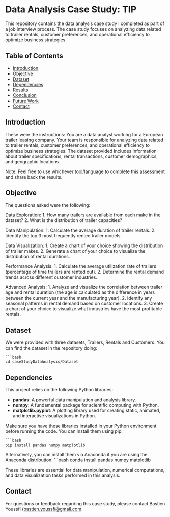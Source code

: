 # Data Analysis Case Study: TIP

This repository contains the data analysis case study I completed as part of a job interview process. The case study focuses on analyzing data related to trailer rentals, customer preferences, and operational efficiency to optimize business strategies.

## Table of Contents

- [Introduction](#introduction)
- [Objective](#objective)
- [Dataset](#dataset)
- [Dependencies](#dependencies)
- [Results](#results)
- [Conclusion](#conclusion)
- [Future Work](#future-work)
- [Contact](#contact)

## Introduction

These were the instructions: You are a data analyst working for a European trailer leasing company. Your team is responsible for analyzing data related to trailer rentals, customer preferences, and operational efficiency to optimize business strategies. The dataset provided includes information about trailer specifications, rental transactions, customer demographics, and geographic locations.

Note: Feel free to use whichever tool/language to complete this assessment and share back the results.

## Objective

The questions asked were the following:

Data Exploration:
    1. How many trailers are available from each make in the dataset?
    2. What is the distribution of trailer capacities?
    
Data Manipulation:
    1. Calculate the average duration of trailer rentals.
    2. Identify the top 3 most frequently rented trailer models.
    
Data Visualization:
    1. Create a chart of your choice showing the distribution of trailer makes.
    2. Generate a chart of your choice to visualize the distribution of rental durations.
    
Performance Analysis:
    1. Calculate the average utilization rate of trailers (percentage of time trailers are rented out).
    2. Determine the rental demand trends across different customer industries.
    
Advanced Analysis:
    1. Analyze and visualize the correlation between trailer age and rental duration (the age is calculated as the difference in years between the current year and the manufacturing year).
    2. Identify any seasonal patterns in rental demand based on customer locations.
    3. Create a chart of your choice to visualize what industries have the most profitable rentals.
    
## Dataset

We were provided with three datasets, Trailers, Rentals and Customers. You can find the dataset in the repository doing:

    ```bash
    cd caseStudyDataAnalysis/Dataset


## Dependencies

This project relies on the following Python libraries:

- **pandas**: A powerful data manipulation and analysis library.
- **numpy**: A fundamental package for scientific computing with Python.
- **matplotlib.pyplot**: A plotting library used for creating static, animated, and interactive visualizations in Python.

Make sure you have these libraries installed in your Python environment before running the code. You can install them using pip:

    ```bash
    pip install pandas numpy matplotlib

Alternatively, you can install them via Anaconda if you are using the Anaconda distribution:
    ```bash
    conda install pandas numpy matplotlib

These libraries are essential for data manipulation, numerical computations, and data visualization tasks performed in this analysis.

## Contact

For questions or feedback regarding this case study, please contact Bastien Youssfi (bastien.youssfi@gmail.com.
